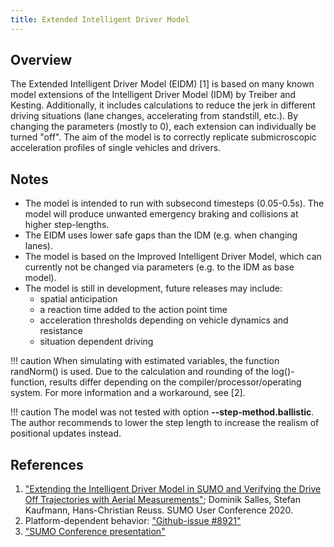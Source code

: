 ```yaml
---
title: Extended Intelligent Driver Model
---
```


## Overview

The Extended Intelligent Driver Model (EIDM) [1] is based on many known model extensions of the Intelligent Driver Model (IDM) by Treiber and Kesting.
Additionally, it includes calculations to reduce the jerk in different driving situations (lane changes, accelerating from standstill, etc.).
By changing the parameters (mostly to 0), each extension can individually be turned "off".
The aim of the model is to correctly replicate submicroscopic acceleration profiles of single vehicles and drivers.

## Notes

- The model is intended to run with subsecond timesteps (0.05-0.5s). The model will produce unwanted emergency braking and collisions at higher step-lengths.
- The EIDM uses lower safe gaps than the IDM (e.g. when changing lanes).
- The model is based on the Improved Intelligent Driver Model, which can currently not be changed via parameters (e.g. to the IDM as base model).
- The model is still in development, future releases may include:
    - spatial anticipation
    - a reaction time added to the action point time
    - acceleration thresholds depending on vehicle dynamics and resistance
    - situation dependent driving

!!! caution
    When simulating with estimated variables, the function randNorm() is used.
    Due to the calculation and rounding of the log()-function, results differ depending on the compiler/processor/operating system. For more information and a workaround, see [2].

!!! caution
    The model was not tested with option **--step-method.ballistic**. The author recommends to lower the step length to increase the realism of positional updates instead.

## References

1. ["Extending the Intelligent Driver Model in SUMO and Verifying the Drive Off Trajectories with Aerial Measurements"](https://sumo.dlr.de/2020/SUMO2020_paper_28.pdf);
   Dominik Salles, Stefan Kaufmann, Hans-Christian Reuss. SUMO User Conference 2020.
2. Platform-dependent behavior: ["Github-issue #8921"](https://github.com/eclipse-sumo/sumo/issues/8921)
3. ["SUMO Conference presentation"](https://www.youtube.com/watch?v=0VuSguxDVv8)
